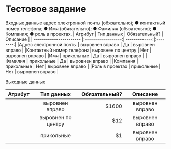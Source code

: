# Тестовое задание
Входные данные
адрес электронной почты (обязательно);
● контактный номер телефона;
● Имя (обязательно);
● Фамилия (обязательно);
● Компания;
● роль в проектах.
| Атрибут                 | Тип данных         | Обязательный? | Описание |
| ----------------------- |:------------------:| -------------:|:--------:|
|Адрес электронной почты  | выровнен вправо    | Да            | выровнен вправо  |
|Контактный номер телефона| выровнен по центру | Нет           | выровнен вправо  |
|Имя                      | прикольные         | Да            | выровнен вправо  |
|Фамилия                  | прикольные         | Да            | выровнен вправо  |
|Компания                 | прикольные         | Нет           | выровнен вправо  |
|Роль в проектах          | прикольные         | Нет           | выровнен вправо  |

Выходные данные

| Атрибут       | Тип данных         | Обязательный? | Описание |
| ------------- |:------------------:| -------------:|:--------:|
|               | выровнен вправо    | $1600 | выровнен вправо  |
|               | выровнен по центру |   $12 | выровнен вправо  |
|               | прикольные         |    $1 | выровнен вправо  |
